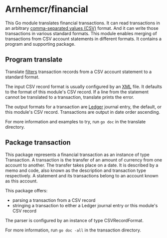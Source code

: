 # Arnhemcr/financial

This Go module translates financial transactions.
It can read transactions in an arbitrary [comma-separated values (CSV)] format.
And it can write those transactions in various standard formats.
This module enables merging of transactions from CSV account statements in different formats.
It contains a program and supporting package.

## Program translate

Translate [filters] transaction records from a CSV account statement to a standard format.

The input CSV record format is usually configured by an [XML] file.
It defaults to the format of this module's CSV record.
If a line from the statement cannot be translated to a transaction,
translate prints the error.

The output formats for a transaction are [Ledger] journal entry, the default,
or this module's CSV record.
Transactions are output in date order ascending.

For more information and examples to try, run `go doc` in the translate directory.

## Package transaction

This package represents a financial transaction as an instance of type Transaction.
A transaction is the transfer of an amount of currency from one account to another.
The transfer takes place on a date.
It is described by a memo and code,
also known as the description and transaction type respectively.
A statement and its transactions belong to an account known as this account.

This package offers:

  - parsing a transaction from a CSV record
  - stringing a transaction to either a Ledger journal entry or this module's CSV record

The parser is configured by an instance of type CSVRecordFormat.

For more information, run `go doc -all` in the transaction directory.

[comma-separated values (CSV)]: https://en.wikipedia.org/wiki/Comma-separated_values
[filters]: https://en.wikipedia.org/wiki/Filter_(software)
[Ledger]: https://en.wikipedia.org/wiki/Ledger_(software)
[XML]: https://en.wikipedia.org/wiki/XML
